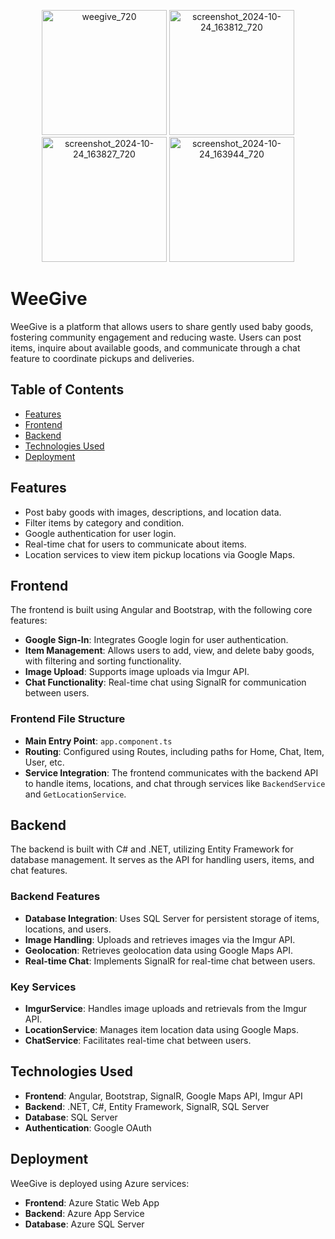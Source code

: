 <p align="center">
  <img src="https://github.com/user-attachments/assets/22a511a2-5f9b-4ff3-a7eb-0c88dd350f41" alt="weegive_720" width="200"/>
  <img src="https://github.com/user-attachments/assets/27376fa9-7984-4849-abbb-4f2d751b43ba" alt="screenshot_2024-10-24_163812_720" width="200"/>
  <img src="https://github.com/user-attachments/assets/f63e2327-1a1d-46c5-bfe7-9ecb02b16ebc" alt="screenshot_2024-10-24_163827_720" width="200"/>
  <img src="https://github.com/user-attachments/assets/514ef92e-a020-4e15-9a49-f79b9f95e5d0" alt="screenshot_2024-10-24_163944_720" width="200"/>
</p>

# WeeGive 
WeeGive is a platform that allows users to share gently used baby goods, fostering community engagement and reducing waste. Users can post items, inquire about available goods, and communicate through a chat feature to coordinate pickups and deliveries.

## Table of Contents

- [Features](#features)
- [Frontend](#frontend)
- [Backend](#backend)
- [Technologies Used](#technologies-used)
- [Deployment](#deployment)

## Features

- Post baby goods with images, descriptions, and location data.
- Filter items by category and condition.
- Google authentication for user login.
- Real-time chat for users to communicate about items.
- Location services to view item pickup locations via Google Maps.

## Frontend

The frontend is built using Angular and Bootstrap, with the following core features:

- **Google Sign-In**: Integrates Google login for user authentication.
- **Item Management**: Allows users to add, view, and delete baby goods, with filtering and sorting functionality.
- **Image Upload**: Supports image uploads via Imgur API.
- **Chat Functionality**: Real-time chat using SignalR for communication between users.

### Frontend File Structure

- **Main Entry Point**: `app.component.ts`
- **Routing**: Configured using Routes, including paths for Home, Chat, Item, User, etc.
- **Service Integration**: The frontend communicates with the backend API to handle items, locations, and chat through services like `BackendService` and `GetLocationService`.

## Backend

The backend is built with C# and .NET, utilizing Entity Framework for database management. It serves as the API for handling users, items, and chat features.

### Backend Features

- **Database Integration**: Uses SQL Server for persistent storage of items, locations, and users.
- **Image Handling**: Uploads and retrieves images via the Imgur API.
- **Geolocation**: Retrieves geolocation data using Google Maps API.
- **Real-time Chat**: Implements SignalR for real-time chat between users.

### Key Services

- **ImgurService**: Handles image uploads and retrievals from the Imgur API.
- **LocationService**: Manages item location data using Google Maps.
- **ChatService**: Facilitates real-time chat between users.

## Technologies Used

- **Frontend**: Angular, Bootstrap, SignalR, Google Maps API, Imgur API
- **Backend**: .NET, C#, Entity Framework, SignalR, SQL Server
- **Database**: SQL Server
- **Authentication**: Google OAuth

## Deployment

WeeGive is deployed using Azure services:

- **Frontend**: Azure Static Web App
- **Backend**: Azure App Service
- **Database**: Azure SQL Server
